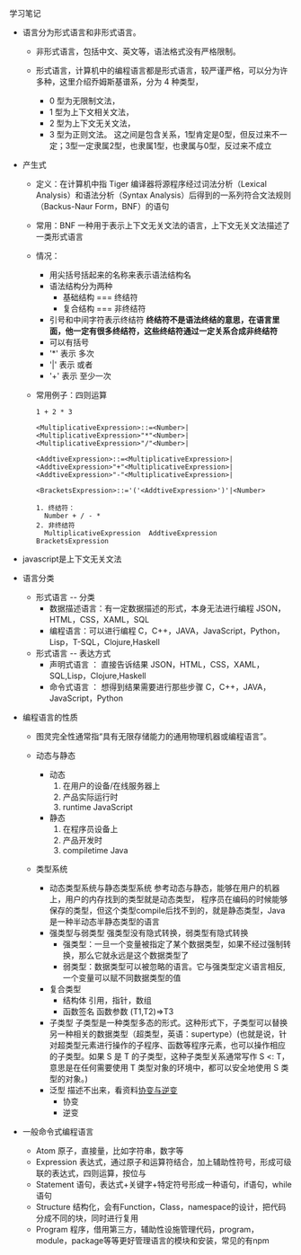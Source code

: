 学习笔记

* 语言分为形式语言和非形式语言。

  * 非形式语言，包括中文、英文等，语法格式没有严格限制。

  * 形式语言，计算机中的编程语言都是形式语言，较严谨严格，可以分为许多种，这里介绍乔姆斯基谱系，分为 4 种类型，
    * 0 型为无限制文法，
    * 1 型为上下文相关文法，
    * 2 型为上下文无关文法，
    * 3 型为正则文法。
  这之间是包含关系，1型肯定是0型，但反过来不一定；3型一定隶属2型，也隶属1型，也隶属与0型，反过来不成立 

* 产生式

  * 定义：在计算机中指 Tiger 编译器将源程序经过词法分析（Lexical Analysis）和语法分析（Syntax Analysis）后得到的一系列符合文法规则（Backus-Naur Form，BNF）的语句
  * 常用：BNF 一种用于表示上下文无关文法的语言，上下文无关文法描述了一类形式语言
  * 情况：
    * 用尖括号括起来的名称来表示语法结构名
    * 语法结构分为两种
      * 基础结构 === 终结符
      * 复合结构 === 非终结符
    * 引号和中间字符表示终结符
    __终结符不是语法终结的意思，在语言里面，他一定有很多终结符，这些终结符通过一定关系合成非终结符__
    * 可以有括号
    * '*' 表示 多次
    * '|' 表示 或者
    * '+' 表示 至少一次
  * 常用例子：四则运算

        1 + 2 * 3

        <MultiplicativeExpression>::=<Number>|<MultiplicativeExpression>"*"<Number>|<MultiplicativeExpression>"/"<Number>|
                               
        <AddtiveExpression>::=<MultiplicativeExpression>|<AddtiveExpression>"+"<MultiplicativeExpression>| <AddtiveExpression>"-"<MultiplicativeExpression>|
                        
        <BracketsExpression>::='('<AddtiveExpression>')'|<Number>

        1. 终结符：
          Number + / - *
        2. 非终结符 
          MultiplicativeExpression  AddtiveExpression  BracketsExpression

* javascript是上下文无关文法


* 语言分类
  * 形式语言 -- 分类
    * 数据描述语言：有一定数据描述的形式，本身无法进行编程
      JSON，HTML，CSS，XAML，SQL
    * 编程语言：可以进行编程
      C，C++，JAVA，JavaScript，Python，Lisp，T-SQL，Clojure,Haskell
  * 形式语言 -- 表达方式
    * 声明式语言 ： 直接告诉结果
      JSON，HTML，CSS，XAML，SQL,Lisp，Clojure,Haskell
    * 命令式语言 ： 想得到结果需要进行那些步骤
      C，C++，JAVA，JavaScript，Python

* 编程语言的性质
  * 图灵完全性通常指“具有无限存储能力的通用物理机器或编程语言”。

  * 动态与静态
    * 动态
      1. 在用户的设备/在线服务器上
      2. 产品实际运行时
      3. runtime  JavaScript
    * 静态
      1. 在程序员设备上
      2. 产品开发时
      3. compiletime Java

  * 类型系统
    * 动态类型系统与静态类型系统
      参考动态与静态，能够在用户的机器上，用户的内存找到的类型就是动态类型， 程序员在编码的时候能够保存的类型，但这个类型compile后找不到的，就是静态类型，Java是一种半动态半静态类型的语言
    * 强类型与弱类型
      强类型没有隐式转换，弱类型有隐式转换
      * 强类型：一旦一个变量被指定了某个数据类型，如果不经过强制转换，那么它就永远是这个数据类型了
      * 弱类型：数据类型可以被忽略的语言。它与强类型定义语言相反, 一个变量可以赋不同数据类型的值
    * 复合类型
      * 结构体
        引用，指针，数组
      * 函数签名
        函数参数 (T1,T2)=>T3
    * 子类型
      子类型是一种类型多态的形式。这种形式下，子类型可以替换另一种相关的数据类型（超类型，英语：supertype）(也就是说，针对超类型元素进行操作的子程序、函数等程序元素，也可以操作相应的子类型。如果 S 是 T 的子类型，这种子类型关系通常写作 S <: T，意思是在任何需要使用 T 类型对象的环境中，都可以安全地使用 S 类型的对象。)
    * 泛型
      描述不出来，看资料[协变与逆变](https://jkchao.github.io/typescript-book-chinese/tips/covarianceAndContravariance.html)
      * 协变
      * 逆变

* 一般命令式编程语言
  * Atom
    原子，直接量，比如字符串，数字等
  * Expression
    表达式，通过原子和运算符结合，加上辅助性符号，形成可级联的表达式，四则运算，按位与
  * Statement
    语句，表达式+关键字+特定符号形成一种语句，if语句，while语句
  * Structure
    结构化，会有Function，Class，namespace的设计，把代码分成不同的块，同时进行复用
  * Program
    程序，借用第三方，辅助性设施管理代码，program，module，package等等更好管理语言的模块和安装，常见的有npm